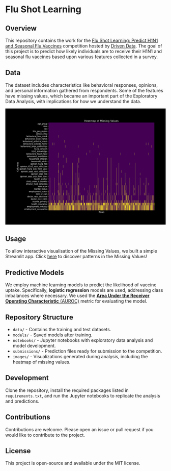 # Flu Shot Learning

## Overview
This repository contains the work for the [Flu Shot Learning: Predict H1N1 and Seasonal Flu Vaccines](https://www.drivendata.org/competitions/66/flu-shot-learning/page/210/) competition hosted by [Driven Data](https://www.drivendata.org/). The goal of this project is to predict how likely individuals are to receive their H1N1 and seasonal flu vaccines based upon various features collected in a survey.

## Data
The dataset includes characteristics like behavioral responses, opinions, and personal information gathered from respondents. Some of the features have missing values, which became an important part of the Exploratory Data Analysis, with implications for how we understand the data.

![Heatmap of Missing Values](images/nan_heatmap.png)

## Usage

To allow interactive visualisation of the Missing Values, we built a simple Streamlit app. Click [here](https://flu-shot-learning.streamlit.app/) to discover patterns in the Missing Values!

## Predictive Models
We employ machine learning models to predict the likelihood of vaccine uptake. Specifically, **logistic regression** models are used, addressing class imbalances where necessary. We used the [**Area Under the Receiver Operating Characteristic** (AUROC)](https://en.wikipedia.org/wiki/Receiver_operating_characteristic) metric for evaluating the model.

## Repository Structure
- `data/` - Contains the training and test datasets.
- `models/` - Saved models after training.
- `notebooks/` - Jupyter notebooks with exploratory data analysis and model development.
- `submissions/` - Prediction files ready for submission to the competition.
- `images/` - Visualizations generated during analysis, including the heatmap of missing values.

## Development
Clone the repository, install the required packages listed in `requirements.txt`, and run the Jupyter notebooks to replicate the analysis and predictions.

## Contributions
Contributions are welcome. Please open an issue or pull request if you would like to contribute to the project.

## License
This project is open-source and available under the MIT license.

